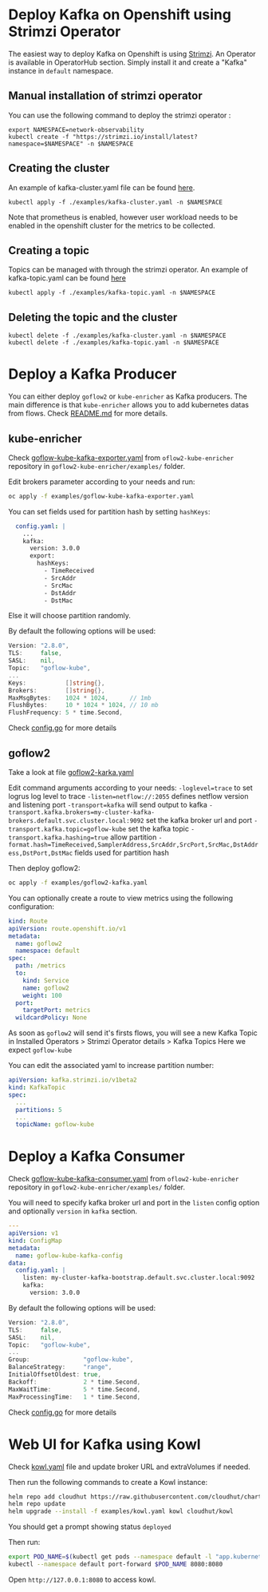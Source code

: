 # Deploy Kafka on Openshift using Strimzi Operator

The easiest way to deploy Kafka on Openshift is using [Strimzi](https://strimzi.io/).
An Operator is available in OperatorHub section.
Simply install it and create a "Kafka" instance in `default` namespace.

## Manual installation of strimzi operator

You can use the following command to deploy the strimzi operator :

```
export NAMESPACE=network-observability
kubectl create -f "https://strimzi.io/install/latest?namespace=$NAMESPACE" -n $NAMESPACE
```

## Creating the cluster

An example of kafka-cluster.yaml file can be found [here](./examples/kafka-cluster.yaml).

```
kubectl apply -f ./examples/kafka-cluster.yaml -n $NAMESPACE
```

Note that prometheus is enabled, however user workload needs to be enabled in the openshift cluster for the metrics to be collected.

## Creating a topic

Topics can be managed with through the strimzi operator. An example of kafka-topic.yaml can be found [here](./examples/kafka-topic.yaml)

```
kubectl apply -f ./examples/kafka-topic.yaml -n $NAMESPACE
```

## Deleting the topic and the cluster

```
kubectl delete -f ./examples/kafka-cluster.yaml -n $NAMESPACE
kubectl delete -f ./examples/kafka-topic.yaml -n $NAMESPACE
```

# Deploy a Kafka Producer

You can either deploy `goflow2` or `kube-enricher` as Kafka producers. The main difference is that `kube-enricher` allows you to add kubernetes datas from flows. Check [README.md](https://github.com/netobserv/goflow2-kube-enricher/blob/main/README.md) for more details.

## kube-enricher
Check [goflow-kube-kafka-exporter.yaml](https://github.com/netobserv/goflow2-kube-enricher/blob/main/examples/goflow-kube-kafka-exporter.yaml) from `oflow2-kube-enricher` repository in `goflow2-kube-enricher/examples/` folder.

Edit brokers parameter according to your needs and run:
```bash
oc apply -f examples/goflow-kube-kafka-exporter.yaml
```

You can set fields used for partition hash by setting `hashKeys`:
```yaml
  config.yaml: |
    ...
    kafka:
      version: 3.0.0
      export:
        hashKeys:
          - TimeReceived
          - SrcAddr
          - SrcMac
          - DstAddr
          - DstMac
```
Else it will choose partition randomly.

By default the following options will be used:
```go
Version: "2.8.0",
TLS:     false,
SASL:    nil,
Topic:   "goflow-kube",
...
Keys:           []string{},
Brokers:        []string{},
MaxMsgBytes:    1024 * 1024,      // 1mb
FlushBytes:     10 * 1024 * 1024, // 10 mb
FlushFrequency: 5 * time.Second,
```

Check [config.go](https://github.com/netobserv/goflow2-kube-enricher/blob/main/pkg/config/config.go) for more details

## goflow2 
Take a look at file [goflow2-karka.yaml](./examples/goflow2-kafka.yaml)

Edit command arguments according to your needs:
`-loglevel=trace` to set logrus log level to trace
`-listen=netflow://:2055` defines netflow version and listening port
`-transport=kafka` will send output to kafka 
`-transport.kafka.brokers=my-cluster-kafka-brokers.default.svc.cluster.local:9092` set the kafka broker url and port
`-transport.kafka.topic=goflow-kube` set the kafka topic 
`-transport.kafka.hashing=true` allow partition
`-format.hash=TimeReceived,SamplerAddress,SrcAddr,SrcPort,SrcMac,DstAddress,DstPort,DstMac` fields used for partition hash

Then deploy goflow2:
```bash
oc apply -f examples/goflow2-kafka.yaml
```

You can optionally create a route to view metrics using the following configuration:
```yaml
kind: Route
apiVersion: route.openshift.io/v1
metadata:
  name: goflow2
  namespace: default
spec:
  path: /metrics
  to:
    kind: Service
    name: goflow2
    weight: 100
  port:
    targetPort: metrics
  wildcardPolicy: None
```

As soon as `goflow2` will send it's firsts flows, you will see a new Kafka Topic in Installed Operators > Strimzi Operator details > Kafka Topics
Here we expect `goflow-kube`

You can edit the associated yaml to increase partition number:
```yaml
apiVersion: kafka.strimzi.io/v1beta2
kind: KafkaTopic
spec:
  ...
  partitions: 5
  ...
  topicName: goflow-kube
```

# Deploy a Kafka Consumer

Check [goflow-kube-kafka-consumer.yaml](https://github.com/netobserv/goflow2-kube-enricher/blob/main/examples/goflow-kube-kafka-consumer.yaml) from `oflow2-kube-enricher` repository in `goflow2-kube-enricher/examples/` folder.

You will need to specify kafka broker url and port in the `listen` config option and optionally `version` in `kafka` section. 
```yaml
---
apiVersion: v1
kind: ConfigMap
metadata:
  name: goflow-kube-kafka-config
data:
  config.yaml: |
    listen: my-cluster-kafka-bootstrap.default.svc.cluster.local:9092
    kafka:
      version: 3.0.0
```

By default the following options will be used:
```go
Version: "2.8.0",
TLS:     false,
SASL:    nil,
Topic:   "goflow-kube",
...
Group:               "goflow-kube",
BalanceStrategy:     "range",
InitialOffsetOldest: true,
Backoff:             2 * time.Second,
MaxWaitTime:         5 * time.Second,
MaxProcessingTime:   1 * time.Second,
```

Check [config.go](https://github.com/netobserv/goflow2-kube-enricher/blob/main/pkg/config/config.go) for more details

# Web UI for Kafka using Kowl
Check [kowl.yaml](examples/kowl.yaml) file and update broker URL and extraVolumes if needed.

Then run the following commands to create a Kowl instance:
```bash
helm repo add cloudhut https://raw.githubusercontent.com/cloudhut/charts/master/archives
helm repo update
helm upgrade --install -f examples/kowl.yaml kowl cloudhut/kowl
```

You should get a prompt showing status `deployed`

Then run:
```bash
export POD_NAME=$(kubectl get pods --namespace default -l "app.kubernetes.io/name=kowl,app.kubernetes.io/instance=kowl" -o jsonpath="{.items[0].metadata.name}")
kubectl --namespace default port-forward $POD_NAME 8080:8080
```

Open `http://127.0.0.1:8080` to access kowl.